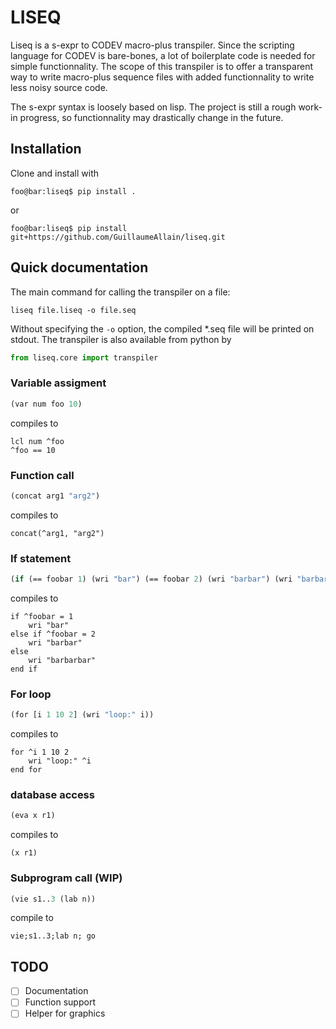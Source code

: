 # LISEQ

Liseq is a s-expr to CODEV macro-plus transpiler. Since the scripting language for CODEV is bare-bones, a lot of boilerplate code is needed for simple functionnality. The scope of this transpiler is to offer a transparent way to write macro-plus sequence files with added functionnality to write less noisy source code.

The s-expr syntax is loosely based on lisp. The project is still a rough work-in progress, so functionnality may drastically change in the future.

## Installation

Clone and install with

``` console
foo@bar:liseq$ pip install .
```


or

``` console
foo@bar:liseq$ pip install git+https://github.com/GuillaumeAllain/liseq.git
```


## Quick documentation

The main command for calling the transpiler on a file:

```
liseq file.liseq -o file.seq
```

Without specifying the `-o` option, the compiled *.seq file will be printed on stdout. The transpiler is also available from python by 

``` python
from liseq.core import transpiler
```

### Variable assigment

``` lisp
(var num foo 10)
```


compiles to

``` code
lcl num ^foo
^foo == 10
```


### Function call

``` lisp
(concat arg1 "arg2")
```


compiles to

``` code
concat(^arg1, "arg2")
```


### If statement

``` lisp
(if (== foobar 1) (wri "bar") (== foobar 2) (wri "barbar") (wri "barbarbar"))
```


compiles to

``` code
if ^foobar = 1
    wri "bar"
else if ^foobar = 2
    wri "barbar"
else
    wri "barbarbar"
end if
```


### For loop

``` lisp
(for [i 1 10 2] (wri "loop:" i))
```


compiles to

``` code
for ^i 1 10 2
    wri "loop:" ^i
end for
```


### database access

``` lisp
(eva x r1)
```


compiles to

``` code
(x r1)
```


### Subprogram call (WIP)

``` lisp
(vie s1..3 (lab n))
```


compile to

    vie;s1..3;lab n; go

## TODO

-   [ ] Documentation
-   [ ] Function support
-   [ ] Helper for graphics
